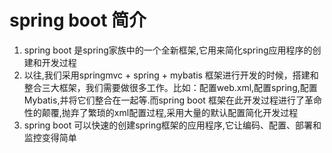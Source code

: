 # spring boot 简介

1. spring boot 是spring家族中的一个全新框架,它用来简化spring应用程序的创建和开发过程
2. 以往,我们采用springmvc + spring + mybatis 框架进行开发的时候，搭建和整合三大框架，我们需要做很多工作。比如：配置web.xml,配置spring,配置Mybatis,并将它们整合在一起等.而spring boot 框架在此开发过程进行了革命性的颠覆,抛弃了繁琐的xml配置过程,采用大量的默认配置简化开发过程
3. spring boot 可以快速的创建spring框架的应用程序,它让编码、配置、部署和监控变得简单



